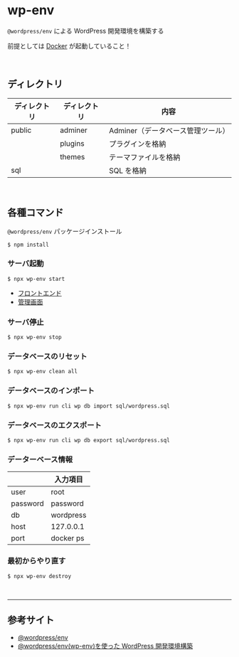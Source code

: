 # wp-env

`@wordpress/env` による WordPress 開発環境を構築する

前提としては [Docker](https://www.docker.com/) が起動していること！

&nbsp;&nbsp;
&nbsp;&nbsp;

## ディレクトリ

| ディレクトリ | ディレクトリ | 内容                              |
| ------------ | ------------ | --------------------------------- |
| public       | adminer      | Adminer（データベース管理ツール） |
|              | plugins      | プラグインを格納                  |
|              | themes       | テーマファイルを格納              |
| sql          |              | SQL を格納                        |

&nbsp;&nbsp;

## 各種コマンド

`@wordpress/env` パッケージインストール

```
$ npm install
```

### サーバ起動

```
$ npx wp-env start
```

- [フロントエンド](http://localhost:3030/)
- [管理画面](http://localhost:3030/wp-admin/)
<!-- - [Adminer](http://localhost:3030/wp-content/adminer/) -->

### サーバ停止

```
$ npx wp-env stop
```

### データベースのリセット

```
$ npx wp-env clean all
```

### データベースのインポート

```
$ npx wp-env run cli wp db import sql/wordpress.sql
```

### データベースのエクスポート

```
$ npx wp-env run cli wp db export sql/wordpress.sql
```

### データーベース情報

| &nbsp;&nbsp; | 入力項目 | 
| ------------ |------------ |
| user | root |
| password | password |
| db | wordpress |
| host | 127.0.0.1 |
| port | docker ps |

### 最初からやり直す

```
$ npx wp-env destroy
```

&nbsp;&nbsp;

---

## 参考サイト

- [@wordpress/env](https://ja.wordpress.org/team/handbook/block-editor/reference-guides/packages/packages-env/)
- [@wordpress/env(wp-env)を使った WordPress 開発環境構築](https://codecodeweb.com/blog/699/)
